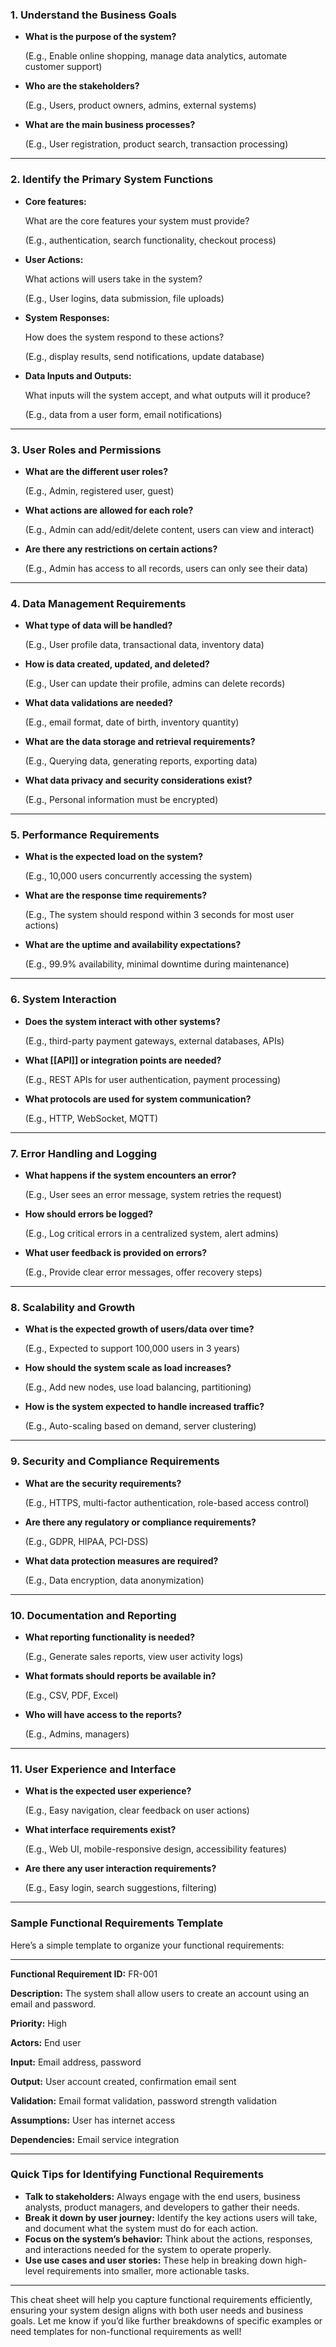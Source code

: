### 1. **Understand the Business Goals**

- **What is the purpose of the system?**
    
    (E.g., Enable online shopping, manage data analytics, automate customer support)
    
- **Who are the stakeholders?**
    
    (E.g., Users, product owners, admins, external systems)
    
- **What are the main business processes?**
    
    (E.g., User registration, product search, transaction processing)
    

---

### 2. **Identify the Primary System Functions**

- **Core features:**
    
    What are the core features your system must provide?
    
    (E.g., authentication, search functionality, checkout process)
    
- **User Actions:**
    
    What actions will users take in the system?
    
    (E.g., User logins, data submission, file uploads)
    
- **System Responses:**
    
    How does the system respond to these actions?
    
    (E.g., display results, send notifications, update database)
    
- **Data Inputs and Outputs:**
    
    What inputs will the system accept, and what outputs will it produce?
    
    (E.g., data from a user form, email notifications)
    

---

### 3. **User Roles and Permissions**

- **What are the different user roles?**
    
    (E.g., Admin, registered user, guest)
    
- **What actions are allowed for each role?**
    
    (E.g., Admin can add/edit/delete content, users can view and interact)
    
- **Are there any restrictions on certain actions?**
    
    (E.g., Admin has access to all records, users can only see their data)
    

---

### 4. **Data Management Requirements**

- **What type of data will be handled?**
    
    (E.g., User profile data, transactional data, inventory data)
    
- **How is data created, updated, and deleted?**
    
    (E.g., User can update their profile, admins can delete records)
    
- **What data validations are needed?**
    
    (E.g., email format, date of birth, inventory quantity)
    
- **What are the data storage and retrieval requirements?**
    
    (E.g., Querying data, generating reports, exporting data)
    
- **What data privacy and security considerations exist?**
    
    (E.g., Personal information must be encrypted)
    

---

### 5. **Performance Requirements**

- **What is the expected load on the system?**
    
    (E.g., 10,000 users concurrently accessing the system)
    
- **What are the response time requirements?**
    
    (E.g., The system should respond within 3 seconds for most user actions)
    
- **What are the uptime and availability expectations?**
    
    (E.g., 99.9% availability, minimal downtime during maintenance)
    

---

### 6. **System Interaction**

- **Does the system interact with other systems?**
    
    (E.g., third-party payment gateways, external databases, APIs)
    
- **What [[API]] or integration points are needed?**
    
    (E.g., REST APIs for user authentication, payment processing)
    
- **What protocols are used for system communication?**
    
    (E.g., HTTP, WebSocket, MQTT)
    

---

### 7. **Error Handling and Logging**

- **What happens if the system encounters an error?**
    
    (E.g., User sees an error message, system retries the request)
    
- **How should errors be logged?**
    
    (E.g., Log critical errors in a centralized system, alert admins)
    
- **What user feedback is provided on errors?**
    
    (E.g., Provide clear error messages, offer recovery steps)
    

---

### 8. **Scalability and Growth**

- **What is the expected growth of users/data over time?**
    
    (E.g., Expected to support 100,000 users in 3 years)
    
- **How should the system scale as load increases?**
    
    (E.g., Add new nodes, use load balancing, partitioning)
    
- **How is the system expected to handle increased traffic?**
    
    (E.g., Auto-scaling based on demand, server clustering)
    

---

### 9. **Security and Compliance Requirements**

- **What are the security requirements?**
    
    (E.g., HTTPS, multi-factor authentication, role-based access control)
    
- **Are there any regulatory or compliance requirements?**
    
    (E.g., GDPR, HIPAA, PCI-DSS)
    
- **What data protection measures are required?**
    
    (E.g., Data encryption, data anonymization)
    

---

### 10. **Documentation and Reporting**

- **What reporting functionality is needed?**
    
    (E.g., Generate sales reports, view user activity logs)
    
- **What formats should reports be available in?**
    
    (E.g., CSV, PDF, Excel)
    
- **Who will have access to the reports?**
    
    (E.g., Admins, managers)
    

---

### 11. **User Experience and Interface**

- **What is the expected user experience?**
    
    (E.g., Easy navigation, clear feedback on user actions)
    
- **What interface requirements exist?**
    
    (E.g., Web UI, mobile-responsive design, accessibility features)
    
- **Are there any user interaction requirements?**
    
    (E.g., Easy login, search suggestions, filtering)
    

---

### Sample Functional Requirements Template

Here’s a simple template to organize your functional requirements:

---

**Functional Requirement ID:** FR-001

**Description:** The system shall allow users to create an account using an email and password.

**Priority:** High

**Actors:** End user

**Input:** Email address, password

**Output:** User account created, confirmation email sent

**Validation:** Email format validation, password strength validation

**Assumptions:** User has internet access

**Dependencies:** Email service integration

---

### Quick Tips for Identifying Functional Requirements

- **Talk to stakeholders:** Always engage with the end users, business analysts, product managers, and developers to gather their needs.
- **Break it down by user journey:** Identify the key actions users will take, and document what the system must do for each action.
- **Focus on the system’s behavior:** Think about the actions, responses, and interactions needed for the system to operate properly.
- **Use use cases and user stories:** These help in breaking down high-level requirements into smaller, more actionable tasks.

---

This cheat sheet will help you capture functional requirements efficiently, ensuring your system design aligns with both user needs and business goals. Let me know if you’d like further breakdowns of specific examples or need templates for non-functional requirements as well!
